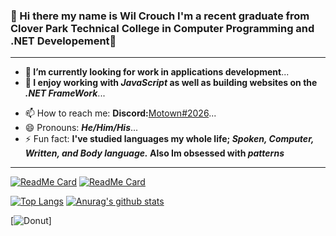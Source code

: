 ### 🦉 Hi there my name is Wil Crouch I'm a recent graduate from Clover Park Technical College in Computer Programming and .NET Developement🦉
---
<!--
**Motionlessness/Motionlessness** is a ✨ _special_ ✨ repository because its `README.md` (this file) appears on your GitHub profile.

Here are some ideas to get you started: 
-->

- **🔭 I’m currently looking for work in applications development**...
- **🌱 I enjoy working with _JavaScript_ as well as building websites on the _.NET FrameWork_**...
<!-- 👯 I’m looking to collaborate on ... -->
<!-- 🤔 I’m looking for help with ... -->
<!-- 💬 Ask me about ... -->
- 📫 How to reach me:  **Discord:**[Motown#2026](https://discord.com/new)...
- 😄 Pronouns: **_He/Him/His_**...
- ⚡ Fun fact: **I've studied languages my whole life; _Spoken, Computer, Written, and Body language._ Also Im obsessed with _patterns_**
---
[![ReadMe Card](https://github-readme-stats.vercel.app/api/pin/?username=motionlessness&repo=eCommerceSite&theme=radical)](https://github.com/Motionlessness/eCommerceSite)
[![ReadMe Card](https://github-readme-stats.vercel.app/api/pin/?username=motionlessness&repo=NeonShooter&theme=radical)](https://github.com/Motionlessness/NeonShooter)

[![Top Langs](https://github-readme-stats.vercel.app/api/top-langs/?username=motionlessness&layout=compact&theme=radical)](https://github.com/anuraghazra/github-readme-stats)
[![Anurag's github stats](https://github-readme-stats.vercel.app/api?username=motionlessness&show_icons=true&theme=radical)](https://github.com/anuraghazra/github-readme-stats)


[![Donut](https://repository-images.githubusercontent.com/285044262/ce8b7900-07c9-11eb-99aa-6cdf26b6d551)]
